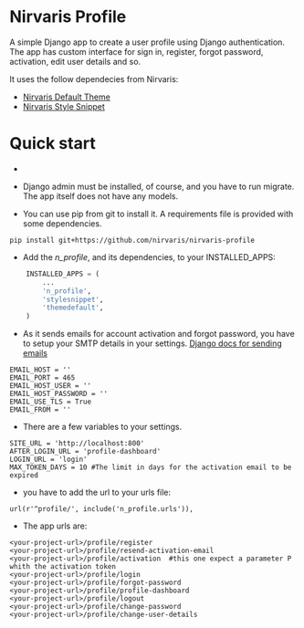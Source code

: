 
# Nirvaris Profile

A simple Django app to create a user profile using Django authentication.
The app has custom interface for sign in, register, forgot password, activation, edit user details and so.

It uses the follow dependecies from Nirvaris:

- [Nirvaris Default Theme](https://github.com/nirvaris/nirvaris-theme-default)
- [Nirvaris Style Snippet](https://github.com/nirvaris/nirvaris-theme-default)


# Quick start
-

- Django admin must be installed, of course, and you have to run migrate. The app itself does not have any models.

- You can use pip from git to install it. A requirements file is provided with some dependencies.

```
pip install git+https://github.com/nirvaris/nirvaris-profile

```

- Add the _n\_profile_, and its dependencies, to your INSTALLED_APPS:
 
```python
    INSTALLED_APPS = (
        ...
        'n_profile',
        'stylesnippet',
        'themedefault',
    )
```

- As it sends emails for account activation and forgot password, you have to setup your SMTP details in your settings. [Django docs for sending emails](https://docs.djangoproject.com/en/1.9/topics/email/)

```
EMAIL_HOST = ''
EMAIL_PORT = 465
EMAIL_HOST_USER = ''
EMAIL_HOST_PASSWORD = ''
EMAIL_USE_TLS = True
EMAIL_FROM = ''
```
- There are a few variables to your settings.

```
SITE_URL = 'http://localhost:800' 
AFTER_LOGIN_URL = 'profile-dashboard'
LOGIN_URL = 'login'
MAX_TOKEN_DAYS = 10 #The limit in days for the activation email to be expired
```
- you have to add the url to your urls file:

```
url(r'^profile/', include('n_profile.urls')),
```
- The app urls are:

```
<your-project-url>/profile/register
<your-project-url>/profile/resend-activation-email
<your-project-url>/profile/activation  #this one expect a parameter P whith the activation token
<your-project-url>/profile/login
<your-project-url>/profile/forgot-password
<your-project-url>/profile/profile-dashboard
<your-project-url>/profile/logout
<your-project-url>/profile/change-password
<your-project-url>/profile/change-user-details
```

